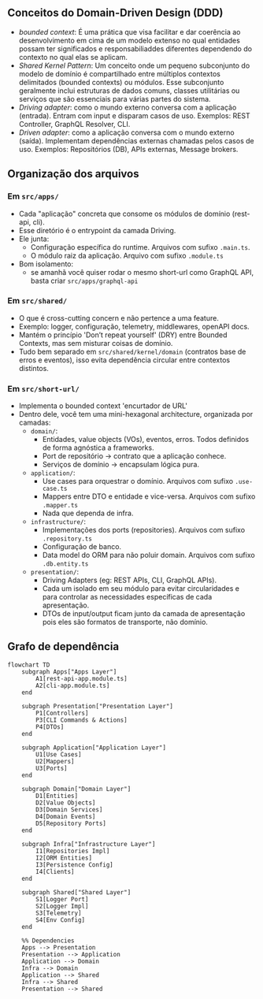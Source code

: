 ## Conceitos do Domain-Driven Design (DDD)

- _bounded context_: É uma prática que visa facilitar e dar coerência ao desenvolvimento em cima de um modelo extenso no qual entidades possam ter significados e responsabiliaddes diferentes dependendo do contexto no qual elas se aplicam.
- _Shared Kernel Pattern_: Um conceito onde um pequeno subconjunto do modelo de domínio é compartilhado entre múltiplos contextos delimitados (bounded contexts) ou módulos. Esse subconjunto geralmente inclui estruturas de dados comuns, classes utilitárias ou serviços que são essenciais para várias partes do sistema.
- _Driving adapter_: como o mundo externo conversa com a aplicação (entrada). Entram com input e disparam casos de uso. Exemplos: REST Controller, GraphQL Resolver, CLI.
- _Driven adapter_: como a aplicação conversa com o mundo externo (saída). Implementam dependências externas chamadas pelos casos de uso. Exemplos: Repositórios (DB), APIs externas, Message brokers.

## Organização dos arquivos

### Em `src/apps/`

- Cada "aplicação" concreta que consome os módulos de domínio (rest-api, cli).
- Esse diretório é o entrypoint da camada Driving.
- Ele junta:
  + Configuração específica do runtime. Arquivos com sufixo `.main.ts`.
  + O módulo raiz da aplicação. Arquivo com sufixo `.module.ts`
- Bom isolamento:
  + se amanhã você quiser rodar o mesmo short-url como GraphQL API, basta criar `src/apps/graphql-api`

### Em `src/shared/`

- O que é cross-cutting concern e não pertence a uma feature.
- Exemplo: logger, configuração, telemetry, middlewares, openAPI docs.
- Mantém o princípio 'Don’t repeat yourself' (DRY) entre Bounded Contexts, mas sem misturar coisas de domínio.
- Tudo bem separado em `src/shared/kernel/domain` (contratos base de erros e eventos), isso evita dependência circular entre contextos distintos.

### Em `src/short-url/`

- Implementa o bounded context 'encurtador de URL'
- Dentro dele, você tem uma mini-hexagonal architecture, organizada por camadas:
  + `domain/`:
    - Entidades, value objects (VOs), eventos, erros. Todos definidos de forma agnóstica a frameworks.
    - Port de repositório → contrato que a aplicação conhece.
    - Serviços de domínio → encapsulam lógica pura.
  + `application/`:
    - Use cases para orquestrar o domínio. Arquivos com sufixo `.use-case.ts`
    - Mappers entre DTO e entidade e vice-versa. Arquivos com sufixo `.mapper.ts`
    - Nada que dependa de infra.
  + `infrastructure/`:
    - Implementações dos ports (repositories). Arquivos com sufixo `.repository.ts`
    - Configuração de banco.
    - Data model do ORM para não poluir domain. Arquivos com sufixo `.db.entity.ts`
  + `presentation/`:
    - Driving Adapters (eg: REST APIs, CLI, GraphQL APIs).
    - Cada um isolado em seu módulo para evitar circularidades e para controlar as necessidades específicas de cada apresentação.
    - DTOs de input/output ficam junto da camada de apresentação pois eles são formatos de transporte, não domínio.

## Grafo de dependência

```mermaid
flowchart TD
    subgraph Apps["Apps Layer"]
        A1[rest-api-app.module.ts]
        A2[cli-app.module.ts]
    end

    subgraph Presentation["Presentation Layer"]
        P1[Controllers]
        P3[CLI Commands & Actions]
        P4[DTOs]
    end

    subgraph Application["Application Layer"]
        U1[Use Cases]
        U2[Mappers]
        U3[Ports]
    end

    subgraph Domain["Domain Layer"]
        D1[Entities]
        D2[Value Objects]
        D3[Domain Services]
        D4[Domain Events]
        D5[Repository Ports]
    end

    subgraph Infra["Infrastructure Layer"]
        I1[Repositories Impl]
        I2[ORM Entities]
        I3[Persistence Config]
        I4[Clients]
    end

    subgraph Shared["Shared Layer"]
        S1[Logger Port]
        S2[Logger Impl]
        S3[Telemetry]
        S4[Env Config]
    end

    %% Dependencies
    Apps --> Presentation
    Presentation --> Application
    Application --> Domain
    Infra --> Domain
    Application --> Shared
    Infra --> Shared
    Presentation --> Shared
```
